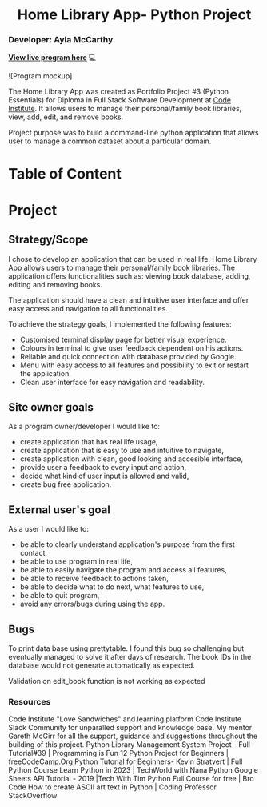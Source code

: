 <h1 align = "center">Home Library App- Python Project </h1>

### Developer: Ayla McCarthy

<b>[View live program here]() </b>  :computer:


![Program mockup]

The Home Library App was created as Portfolio Project #3 (Python Essentials) for Diploma in Full Stack Software Development at [Code Institute](https://www.codeinstitute.net). It allows users to manage their personal/family book libraries, view, add, edit, and remove books.

Project purpose was to build a command-line python application that allows user to manage a common dataset about a particular domain.

# Table of Content


# Project
## Strategy/Scope

I chose to develop an application that can be used in real life. Home Library App allows users to manage their personal/family book libraries. The application offers functionalities such as: viewing book database, adding, editing and removing books.

The application should have a clean and intuitive user interface and offer easy access and navigation to all functionalities.

To achieve the strategy goals, I implemented the following features:

- Customised terminal display page for better visual experience.
- Colours in terminal to give user feedback dependent on his actions.
- Reliable and quick connection with database provided by Google.
- Menu with easy access to all features and possibility to exit or restart the application.
- Clean user interface for easy navigation and readability.

## Site owner goals

As a program owner/developer I would like to:
- create application that has real life usage,
- create application that is easy to use and intuitive to navigate,
- create application with clean, good looking and accesible interface,
- provide user a feedback to every input and action,
- decide what kind of user input is allowed and valid,
- create bug free application.

##  External user's goal

As a user I would like to:
- be able to clearly understand application's purpose from the first contact,
- be able to use program in real life,
- be able to easily navigate the program and access all features,
- be able to receive feedback to actions taken,
- be able to decide what to do next, what features to use,
- be able to quit program,
- avoid any errors/bugs during using the app.


## Bugs
To print data base using prettytable. I found this bug so challenging but eventually managed to solve it after days of research.
The book IDs in the database would not generate automatically as expected.

Validation on edit_book function is not working as expected






### Resources
Code Institute "Love Sandwiches" and learning platform
Code Institute Slack Community for unparalled support and knowledge base.
My mentor Gareth McGirr for all the support, guidance and suggestions throughout the building of this project.
Python Library Management System Project - Full Tutorial#39 | Programming is Fun
12 Python Project for Beginners | freeCodeCamp.Org
Python Tutorial for Beginners- Kevin Stratvert | Full Python Course 
Learn Python in 2023 | TechWorld with Nana
Python Google Sheets API Tutorial - 2019 |Tech With Tim 
Python Full Course for free | Bro Code
How to create ASCII art text in Python | Coding Professor
StackOverflow

